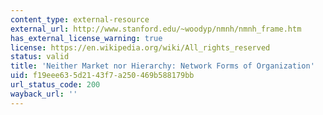 ```yaml
---
content_type: external-resource
external_url: http://www.stanford.edu/~woodyp/nmnh/nmnh_frame.htm
has_external_license_warning: true
license: https://en.wikipedia.org/wiki/All_rights_reserved
status: valid
title: 'Neither Market nor Hierarchy: Network Forms of Organization'
uid: f19eee63-5d21-43f7-a250-469b588179bb
url_status_code: 200
wayback_url: ''
---
```

